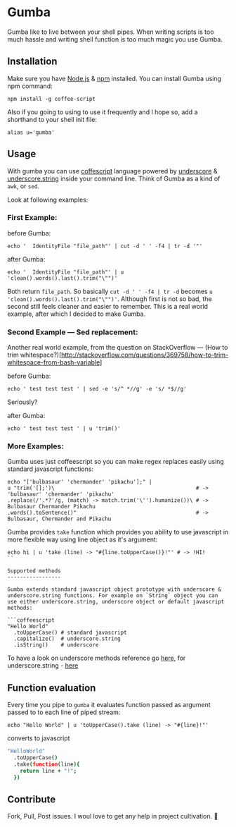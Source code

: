 # Gumba

Gumba like to live between your shell pipes. When writing scripts is too much
hassle and writing shell function is too much magic you use Gumba.

Installation
------------

Make sure you have [Node.js](http://nodejs.org) & [npm](http://npmjs.org) installed.
You can install Gumba using npm command:

```shell
npm install -g coffee-script
```

Also if you going to using to use it frequently and I hope so, add a shorthand to your shell init file:

```shell
alias u='gumba'
``` 

Usage
-----

With gumba you can use [coffescript](http://coffeescript.org) language powered by [underscore](http://documentcloud.github.com/underscore) & [underscore.string](http://epeli.github.com/underscore.string) inside your command line. Think of Gumba as a kind of `awk`, or `sed`. 

Look at following examples:

### First Example:

before Gumba:

```shell
echo '  IdentityFile "file_path"' | cut -d ' ' -f4 | tr -d '"'
```

after Gumba:

```shell
echo '  IdentityFile "file_path"' | u 'clean().words().last().trim("\"")'
```

Both return `file_path`. So basically `cut -d ' ' -f4 | tr -d` becomes
`u 'clean().words().last().trim("\"")'`. Although first is not so bad,
the second still feels cleaner and easier to remember. This is a real
world example, after which I decided to make Gumba.

### Second Example — Sed replacement:
Another real world example, from the question on StackOverflow —
(How to trim
whitespace?)[http://stackoverflow.com/questions/369758/how-to-trim-whitespace-from-bash-variable]

before Gumba:

```shell
echo ' test test test ' | sed -e 's/^ *//g' -e 's/ *$//g'
```

Seriously?

after Gumba:

```shell
echo ' test test test ' | u 'trim()'
```

### More Examples:

Gumba uses just coffeescript so you can make regex replaces easily
using standard javascript functions:

```shell
echo "['bulbasaur' 'chermander' 'pikachu'];" |
u "trim('[];')\                                             # -> 'bulbasaur' 'chermander' 'pikachu'
.replace(/'.*?'/g, (match) -> match.trim('\'').humanize())\ # -> Bulbasaur Chermander Pikachu
.words().toSentence()"                                      # -> Bulbasaur, Chermander and Pikachu
```

Gumba provides `take` function which provides you ability to use
javascript in more flexible way using line object as it's argument:

```shell
echo hi | u 'take (line) -> "#{line.toUpperCase()}!"' # -> !HI!
``

Supported methods
-----------------

Gumba extends standard javascript object prototype with underscore &
underscore.string functions. For example on `String` object you can
use either underscore.string, underscore object or default javascript
methods:

```coffeescript
"Hello World"
  .toUpperCase() # standard javascript
  .capitalize()  # underscore.string
  .isString()    # underscore
```

To have a look on underscore methods reference go [here](http://underscorejs.org),
for underscore.string - [here](https://github.com/epeli/underscore.string)


Function evaluation
-------------------

Every time you pipe to `gumba` it evaluates function passed as argument passed to to each line
of piped stream:

```shell
echo "Hello World" | u 'toUpperCase().take (line) -> "#{line}!"'
```

converts to javascript

```coffeescript
"HelloWorld"
  .toUpperCase()
  .take(function(line){
    return line + "!";
  })
```

Contribute
----------

Fork, Pull, Post issues.
I woul love to get any help in project cultivation.
:sunflower:
